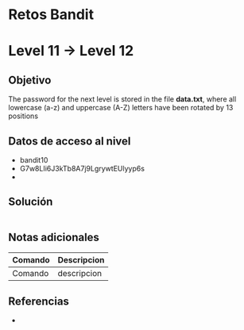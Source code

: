 # Retos Bandit

# Level 11 → Level 12

## Objetivo
The password for the next level is stored in the file **data.txt**, where all lowercase (a-z) and uppercase (A-Z) letters have been rotated by 13 positions

## Datos de acceso al nivel
- bandit10
- G7w8LIi6J3kTb8A7j9LgrywtEUlyyp6s
-
## Solución
```bash
```
## Notas adicionales
| Comando | Descripcion |
|---------|-------------|
| Comando | descripcion |

## Referencias
- []()